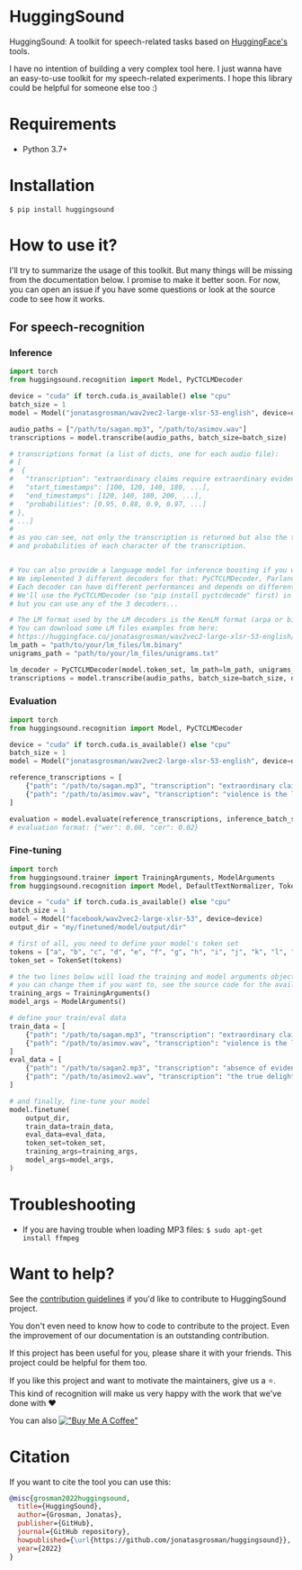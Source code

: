 # HuggingSound

HuggingSound: A toolkit for speech-related tasks based on [HuggingFace's](https://huggingface.co/) tools.

I have no intention of building a very complex tool here. 
I just wanna have an easy-to-use toolkit for my speech-related experiments.
I hope this library could be helpful for someone else too :)

# Requirements

- Python 3.7+

# Installation

```console
$ pip install huggingsound
```

# How to use it?

I'll try to summarize the usage of this toolkit. 
But many things will be missing from the documentation below. I promise to make it better soon.
For now, you can open an issue if you have some questions or look at the source code to see how it works.

## For speech-recognition

### Inference

```python
import torch
from huggingsound.recognition import Model, PyCTCLMDecoder

device = "cuda" if torch.cuda.is_available() else "cpu"
batch_size = 1
model = Model("jonatasgrosman/wav2vec2-large-xlsr-53-english", device=device)

audio_paths = ["/path/to/sagan.mp3", "/path/to/asimov.wav"]
transcriptions = model.transcribe(audio_paths, batch_size=batch_size)

# transcriptions format (a list of dicts, one for each audio file):
# [
#  {
#   "transcription": "extraordinary claims require extraordinary evidence", 
#   "start_timestamps": [100, 120, 140, 180, ...],
#   "end_timestamps": [120, 140, 180, 200, ...],
#   "probabilities": [0.95, 0.88, 0.9, 0.97, ...]
# },
# ...]
#
# as you can see, not only the transcription is returned but also the timestamps 
# and probabilities of each character of the transcription.


# You can also provide a language model for inference boosting if you want to.
# We implemented 3 different decoders for that: PyCTCLMDecoder, ParlanceLMDecoder, and FlashlightLMDecoder
# Each decoder can have different performances and depends on different libraries (You'll need to install them manually first).
# We'll use the PyCTCLMDecoder (so "pip install pyctcdecode" first) in the following example, 
# but you can use any of the 3 decoders...

# The LM format used by the LM decoders is the KenLM format (arpa or binary file).
# You can download some LM files examples from here: 
# https://huggingface.co/jonatasgrosman/wav2vec2-large-xlsr-53-english/tree/main/language_model
lm_path = "path/to/your/lm_files/lm.binary"
unigrams_path = "path/to/your/lm_files/unigrams.txt"

lm_decoder = PyCTCLMDecoder(model.token_set, lm_path=lm_path, unigrams_path=unigrams_path)
transcriptions = model.transcribe(audio_paths, batch_size=batch_size, decoder=lm_decoder)

```

### Evaluation
```python
import torch
from huggingsound.recognition import Model, PyCTCLMDecoder

device = "cuda" if torch.cuda.is_available() else "cpu"
batch_size = 1
model = Model("jonatasgrosman/wav2vec2-large-xlsr-53-english", device=device)

reference_transcriptions = [
    {"path": "/path/to/sagan.mp3", "transcription": "extraordinary claims require extraordinary evidence"},
    {"path": "/path/to/asimov.wav", "transcription": "violence is the last refuge of the incompetent"},
]

evaluation = model.evaluate(reference_transcriptions, inference_batch_size=batch_size)
# evaluation format: {"wer": 0.08, "cer": 0.02}
```

### Fine-tuning
```python
import torch
from huggingsound.trainer import TrainingArguments, ModelArguments
from huggingsound.recognition import Model, DefaultTextNormalizer, TokenSet

device = "cuda" if torch.cuda.is_available() else "cpu"
batch_size = 1
model = Model("facebook/wav2vec2-large-xlsr-53", device=device)
output_dir = "my/finetuned/model/output/dir"

# first of all, you need to define your model's token set
tokens = ["a", "b", "c", "d", "e", "f", "g", "h", "i", "j", "k", "l", "m", "n", "o", "p", "q", "r", "s", "t", "u", "v", "w", "x", "y", "z", "'"]
token_set = TokenSet(tokens)

# the two lines below will load the training and model arguments objects with their default values, 
# you can change them if you want to, see the source code for the available arguments
training_args = TrainingArguments() 
model_args = ModelArguments() 

# define your train/eval data
train_data = [
    {"path": "/path/to/sagan.mp3", "transcription": "extraordinary claims require extraordinary evidence"},
    {"path": "/path/to/asimov.wav", "transcription": "violence is the last refuge of the incompetent"},
]
eval_data = [
    {"path": "/path/to/sagan2.mp3", "transcription": "absence of evidence is not evidence of absence"},
    {"path": "/path/to/asimov2.wav", "transcription": "the true delight is in the finding out rather than in the knowing"},
]

# and finally, fine-tune your model
model.finetune(
    output_dir, 
    train_data=train_data, 
    eval_data=eval_data,
    token_set=token_set, 
    training_args=training_args,
    model_args=model_args,
)
```

# Troubleshooting

- If you are having trouble when loading MP3 files: `$ sudo apt-get install ffmpeg`

# Want to help?

See the [contribution guidelines](https://github.com/jonatasgrosman/huggingsound/blob/master/CONTRIBUTING.md)
if you'd like to contribute to HuggingSound project.

You don't even need to know how to code to contribute to the project. Even the improvement of our documentation is an outstanding contribution.

If this project has been useful for you, please share it with your friends. This project could be helpful for them too.

If you like this project and want to motivate the maintainers, give us a :star:. This kind of recognition will make us very happy with the work that we've done with :heart:

You can also [!["Buy Me A Coffee"](https://www.buymeacoffee.com/assets/img/custom_images/yellow_img.png)](https://www.buymeacoffee.com/jonatasgrosman)

# Citation
If you want to cite the tool you can use this:

```bibtex
@misc{grosman2022huggingsound,
  title={HuggingSound},
  author={Grosman, Jonatas},
  publisher={GitHub},
  journal={GitHub repository},
  howpublished={\url{https://github.com/jonatasgrosman/huggingsound}},
  year={2022}
}
```
